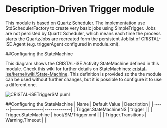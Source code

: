 # Description-Driven Trigger module

This module is based on [Quartz Scheduler](http://www.quartz-scheduler.org/). The implementation use StdSchedulerFactory to create very basic jobs using SimpleTrigger. Jobs are not persisted by Quartz Scheduler, which means each time the process starts the QuartzJobs are recreated form the persistent Joblist of CRISTAL-iSE Agent (e.g. triggerAgent configured in module.xml).

##Configuring the StateMachine

This diagram shows the CRISTAL-iSE Activity StateMachine defined in this module. Check this wiki for further details on StateMachines: [cristal-ise/kernel/wiki/State-Machine](https://github.com/cristal-ise/kernel/wiki/State-Machine). This definition is provided so the the module can be used without further changes, but it is possible to configure it to use a different one.

![CRISTAL-iSETriggerSM.puml](http://uml.mvnsearch.org/gist/f5a862d0bb01c192a6c34f0259f3b469)

##Configuring the StateMachine
| Name |  Default Value | Description |
|------|----------------|-------------|
| Trigger.StateMachineNS | trigger | |
| Trigger.StateMachine   | boot/SM/Trigger.xml | |
| Trigger.Transitions    | Warning,Timeout | |
